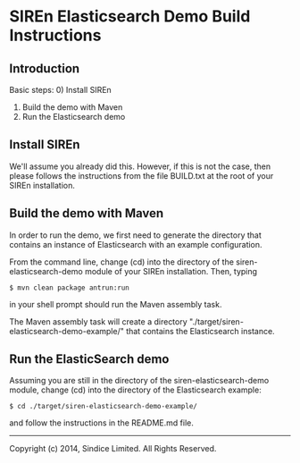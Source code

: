 # SIREn Elasticsearch Demo Build Instructions

## Introduction

Basic steps:
  0) Install SIREn
  1) Build the demo with Maven
  2) Run the Elasticsearch demo 

## Install SIREn

We'll assume you already did this. However, if this is not the case, then
please follows the instructions from the file BUILD.txt at the root of your
SIREn installation.

## Build the demo with Maven

In order to run the demo, we first need to generate the directory that 
contains an instance of Elasticsearch with an example configuration.

From the command line, change (cd) into the directory of the 
siren-elasticsearch-demo module of your SIREn installation. Then, typing

    $ mvn clean package antrun:run

in your shell prompt should run the Maven assembly task.

The Maven assembly task will create a directory 
"./target/siren-elasticsearch-demo-example/" that contains the Elasticsearch
instance.

## Run the ElasticSearch demo

Assuming you are still in the directory of the siren-elasticsearch-demo module, 
change (cd) into the directory of the Elasticsearch example:

    $ cd ./target/siren-elasticsearch-demo-example/

and follow the instructions in the README.md file. 

- - -

Copyright (c) 2014, Sindice Limited. All Rights Reserved.


